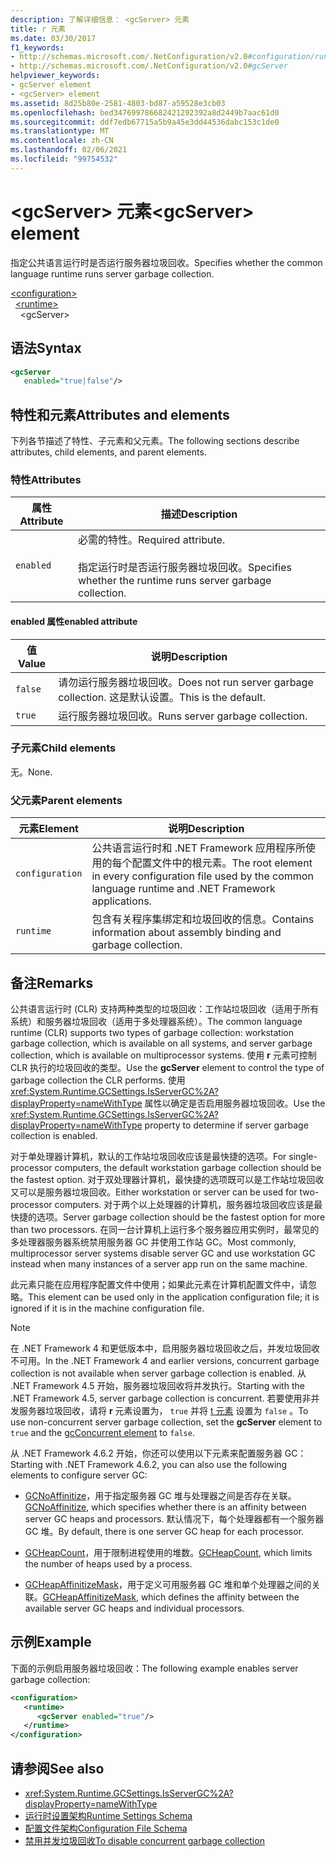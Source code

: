 ```yaml
---
description: 了解详细信息： <gcServer> 元素
title: r 元素
ms.date: 03/30/2017
f1_keywords:
- http://schemas.microsoft.com/.NetConfiguration/v2.0#configuration/runtime/gcServer
- http://schemas.microsoft.com/.NetConfiguration/v2.0#gcServer
helpviewer_keywords:
- gcServer element
- <gcServer> element
ms.assetid: 8d25b80e-2581-4803-bd87-a59528e3cb03
ms.openlocfilehash: bed347699786682421292392a8d2449b7aac61d0
ms.sourcegitcommit: ddf7edb67715a5b9a45e3dd44536dabc153c1de0
ms.translationtype: MT
ms.contentlocale: zh-CN
ms.lasthandoff: 02/06/2021
ms.locfileid: "99754532"
---
```

# <a name="gcserver-element"></a><span data-ttu-id="5095c-103">\<gcServer> 元素</span><span class="sxs-lookup"><span data-stu-id="5095c-103">\<gcServer> element</span></span>

<span data-ttu-id="5095c-104">指定公共语言运行时是否运行服务器垃圾回收。</span><span class="sxs-lookup"><span data-stu-id="5095c-104">Specifies whether the common language runtime runs server garbage collection.</span></span>

[\<configuration>](../configuration-element.md)\
&nbsp;&nbsp;[\<runtime>](runtime-element.md)\
&nbsp;&nbsp;&nbsp;&nbsp;\<gcServer>

## <a name="syntax"></a><span data-ttu-id="5095c-105">语法</span><span class="sxs-lookup"><span data-stu-id="5095c-105">Syntax</span></span>

```xml
<gcServer
   enabled="true|false"/>
```

## <a name="attributes-and-elements"></a><span data-ttu-id="5095c-106">特性和元素</span><span class="sxs-lookup"><span data-stu-id="5095c-106">Attributes and elements</span></span>

<span data-ttu-id="5095c-107">下列各节描述了特性、子元素和父元素。</span><span class="sxs-lookup"><span data-stu-id="5095c-107">The following sections describe attributes, child elements, and parent elements.</span></span>

### <a name="attributes"></a><span data-ttu-id="5095c-108">特性</span><span class="sxs-lookup"><span data-stu-id="5095c-108">Attributes</span></span>

|<span data-ttu-id="5095c-109">属性</span><span class="sxs-lookup"><span data-stu-id="5095c-109">Attribute</span></span>|<span data-ttu-id="5095c-110">描述</span><span class="sxs-lookup"><span data-stu-id="5095c-110">Description</span></span>|
|---------------|-----------------|
|`enabled`|<span data-ttu-id="5095c-111">必需的特性。</span><span class="sxs-lookup"><span data-stu-id="5095c-111">Required attribute.</span></span><br /><br /><span data-ttu-id="5095c-112">指定运行时是否运行服务器垃圾回收。</span><span class="sxs-lookup"><span data-stu-id="5095c-112">Specifies whether the runtime runs server garbage collection.</span></span>|

#### <a name="enabled-attribute"></a><span data-ttu-id="5095c-113">enabled 属性</span><span class="sxs-lookup"><span data-stu-id="5095c-113">enabled attribute</span></span>

|<span data-ttu-id="5095c-114">值</span><span class="sxs-lookup"><span data-stu-id="5095c-114">Value</span></span>|<span data-ttu-id="5095c-115">说明</span><span class="sxs-lookup"><span data-stu-id="5095c-115">Description</span></span>|
|-----------|-----------------|
|`false`|<span data-ttu-id="5095c-116">请勿运行服务器垃圾回收。</span><span class="sxs-lookup"><span data-stu-id="5095c-116">Does not run server garbage collection.</span></span> <span data-ttu-id="5095c-117">这是默认设置。</span><span class="sxs-lookup"><span data-stu-id="5095c-117">This is the default.</span></span>|
|`true`|<span data-ttu-id="5095c-118">运行服务器垃圾回收。</span><span class="sxs-lookup"><span data-stu-id="5095c-118">Runs server garbage collection.</span></span>|

### <a name="child-elements"></a><span data-ttu-id="5095c-119">子元素</span><span class="sxs-lookup"><span data-stu-id="5095c-119">Child elements</span></span>

<span data-ttu-id="5095c-120">无。</span><span class="sxs-lookup"><span data-stu-id="5095c-120">None.</span></span>

### <a name="parent-elements"></a><span data-ttu-id="5095c-121">父元素</span><span class="sxs-lookup"><span data-stu-id="5095c-121">Parent elements</span></span>

|<span data-ttu-id="5095c-122">元素</span><span class="sxs-lookup"><span data-stu-id="5095c-122">Element</span></span>|<span data-ttu-id="5095c-123">说明</span><span class="sxs-lookup"><span data-stu-id="5095c-123">Description</span></span>|
|-------------|-----------------|
|`configuration`|<span data-ttu-id="5095c-124">公共语言运行时和 .NET Framework 应用程序所使用的每个配置文件中的根元素。</span><span class="sxs-lookup"><span data-stu-id="5095c-124">The root element in every configuration file used by the common language runtime and .NET Framework applications.</span></span>|
|`runtime`|<span data-ttu-id="5095c-125">包含有关程序集绑定和垃圾回收的信息。</span><span class="sxs-lookup"><span data-stu-id="5095c-125">Contains information about assembly binding and garbage collection.</span></span>|

## <a name="remarks"></a><span data-ttu-id="5095c-126">备注</span><span class="sxs-lookup"><span data-stu-id="5095c-126">Remarks</span></span>

<span data-ttu-id="5095c-127">公共语言运行时 (CLR) 支持两种类型的垃圾回收：工作站垃圾回收（适用于所有系统）和服务器垃圾回收（适用于多处理器系统）。</span><span class="sxs-lookup"><span data-stu-id="5095c-127">The common language runtime (CLR) supports two types of garbage collection: workstation garbage collection, which is available on all systems, and server garbage collection, which is available on multiprocessor systems.</span></span> <span data-ttu-id="5095c-128">使用 **r** 元素可控制 CLR 执行的垃圾回收的类型。</span><span class="sxs-lookup"><span data-stu-id="5095c-128">Use the **gcServer** element to control the type of garbage collection the CLR performs.</span></span> <span data-ttu-id="5095c-129">使用 <xref:System.Runtime.GCSettings.IsServerGC%2A?displayProperty=nameWithType> 属性以确定是否启用服务器垃圾回收。</span><span class="sxs-lookup"><span data-stu-id="5095c-129">Use the <xref:System.Runtime.GCSettings.IsServerGC%2A?displayProperty=nameWithType> property to determine if server garbage collection is enabled.</span></span>

<span data-ttu-id="5095c-130">对于单处理器计算机，默认的工作站垃圾回收应该是最快捷的选项。</span><span class="sxs-lookup"><span data-stu-id="5095c-130">For single-processor computers, the default workstation garbage collection should be the fastest option.</span></span> <span data-ttu-id="5095c-131">对于双处理器计算机，最快捷的选项既可以是工作站垃圾回收又可以是服务器垃圾回收。</span><span class="sxs-lookup"><span data-stu-id="5095c-131">Either workstation or server can be used for two-processor computers.</span></span> <span data-ttu-id="5095c-132">对于两个以上处理器的计算机，服务器垃圾回收应该是最快捷的选项。</span><span class="sxs-lookup"><span data-stu-id="5095c-132">Server garbage collection should be the fastest option for more than two processors.</span></span> <span data-ttu-id="5095c-133">在同一台计算机上运行多个服务器应用实例时，最常见的多处理器服务器系统禁用服务器 GC 并使用工作站 GC。</span><span class="sxs-lookup"><span data-stu-id="5095c-133">Most commonly, multiprocessor server systems disable server GC and use workstation GC instead when many instances of a server app run on the same machine.</span></span>

<span data-ttu-id="5095c-134">此元素只能在应用程序配置文件中使用；如果此元素在计算机配置文件中，请忽略。</span><span class="sxs-lookup"><span data-stu-id="5095c-134">This element can be used only in the application configuration file; it is ignored if it is in the machine configuration file.</span></span>

> [!NOTE]
> <span data-ttu-id="5095c-135">在 .NET Framework 4 和更低版本中，启用服务器垃圾回收之后，并发垃圾回收不可用。</span><span class="sxs-lookup"><span data-stu-id="5095c-135">In the .NET Framework 4 and earlier versions, concurrent garbage collection is not available when server garbage collection is enabled.</span></span> <span data-ttu-id="5095c-136">从 .NET Framework 4.5 开始，服务器垃圾回收将并发执行。</span><span class="sxs-lookup"><span data-stu-id="5095c-136">Starting with the .NET Framework 4.5, server garbage collection is concurrent.</span></span> <span data-ttu-id="5095c-137">若要使用非并发服务器垃圾回收，请将 **r** 元素设置为， `true` 并将 [t 元素](gcconcurrent-element.md) 设置为 `false` 。</span><span class="sxs-lookup"><span data-stu-id="5095c-137">To use non-concurrent server garbage collection, set the **gcServer** element to `true` and the [gcConcurrent element](gcconcurrent-element.md) to `false`.</span></span>

<span data-ttu-id="5095c-138">从 .NET Framework 4.6.2 开始，你还可以使用以下元素来配置服务器 GC：</span><span class="sxs-lookup"><span data-stu-id="5095c-138">Starting with .NET Framework 4.6.2, you can also use the following elements to configure server GC:</span></span>

- <span data-ttu-id="5095c-139">[GCNoAffinitize](gcnoaffinitize-element.md)，用于指定服务器 GC 堆与处理器之间是否存在关联。</span><span class="sxs-lookup"><span data-stu-id="5095c-139">[GCNoAffinitize](gcnoaffinitize-element.md), which specifies whether there is an affinity between server GC heaps and processors.</span></span> <span data-ttu-id="5095c-140">默认情况下，每个处理器都有一个服务器 GC 堆。</span><span class="sxs-lookup"><span data-stu-id="5095c-140">By default, there is one server GC heap for each processor.</span></span>

- <span data-ttu-id="5095c-141">[GCHeapCount](gcheapcount-element.md)，用于限制进程使用的堆数。</span><span class="sxs-lookup"><span data-stu-id="5095c-141">[GCHeapCount](gcheapcount-element.md), which limits the number of heaps used by a process.</span></span>

- <span data-ttu-id="5095c-142">[GCHeapAffinitizeMask](gcheapaffinitizemask-element.md)，用于定义可用服务器 GC 堆和单个处理器之间的关联。</span><span class="sxs-lookup"><span data-stu-id="5095c-142">[GCHeapAffinitizeMask](gcheapaffinitizemask-element.md), which defines the affinity between the available server GC heaps and individual processors.</span></span>

## <a name="example"></a><span data-ttu-id="5095c-143">示例</span><span class="sxs-lookup"><span data-stu-id="5095c-143">Example</span></span>

<span data-ttu-id="5095c-144">下面的示例启用服务器垃圾回收：</span><span class="sxs-lookup"><span data-stu-id="5095c-144">The following example enables server garbage collection:</span></span>

```xml
<configuration>
   <runtime>
      <gcServer enabled="true"/>
   </runtime>
</configuration>
```

## <a name="see-also"></a><span data-ttu-id="5095c-145">请参阅</span><span class="sxs-lookup"><span data-stu-id="5095c-145">See also</span></span>

- <xref:System.Runtime.GCSettings.IsServerGC%2A?displayProperty=nameWithType>
- [<span data-ttu-id="5095c-146">运行时设置架构</span><span class="sxs-lookup"><span data-stu-id="5095c-146">Runtime Settings Schema</span></span>](index.md)
- [<span data-ttu-id="5095c-147">配置文件架构</span><span class="sxs-lookup"><span data-stu-id="5095c-147">Configuration File Schema</span></span>](../index.md)
- [<span data-ttu-id="5095c-148">禁用并发垃圾回收</span><span class="sxs-lookup"><span data-stu-id="5095c-148">To disable concurrent garbage collection</span></span>](gcconcurrent-element.md#to-disable-background-garbage-collection)
